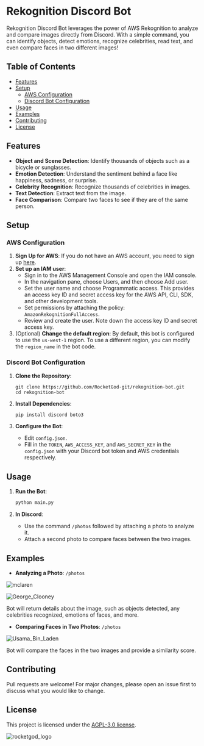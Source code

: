 # Rekognition Discord Bot

Rekognition Discord Bot leverages the power of AWS Rekognition to analyze and compare images directly from Discord. With a simple command, you can identify objects, detect emotions, recognize celebrities, read text, and even compare faces in two different images!

## Table of Contents
- [Features](#features)
- [Setup](#setup)
  - [AWS Configuration](#aws-configuration)
  - [Discord Bot Configuration](#discord-bot-configuration)
- [Usage](#usage)
- [Examples](#examples)
- [Contributing](#contributing)
- [License](#license)

## Features
- **Object and Scene Detection**: Identify thousands of objects such as a bicycle or sunglasses.
- **Emotion Detection**: Understand the sentiment behind a face like happiness, sadness, or surprise.
- **Celebrity Recognition**: Recognize thousands of celebrities in images.
- **Text Detection**: Extract text from the image.
- **Face Comparison**: Compare two faces to see if they are of the same person.

## Setup

### AWS Configuration

1. **Sign Up for AWS**: If you do not have an AWS account, you need to sign up [here](https://aws.amazon.com/).
2. **Set up an IAM user**:
   - Sign in to the AWS Management Console and open the IAM console.
   - In the navigation pane, choose Users, and then choose Add user.
   - Set the user name and choose Programmatic access. This provides an access key ID and secret access key for the AWS API, CLI, SDK, and other development tools.
   - Set permissions by attaching the policy: `AmazonRekognitionFullAccess`.
   - Review and create the user. Note down the access key ID and secret access key.
3. (Optional) **Change the default region**: By default, this bot is configured to use the `us-west-1` region. To use a different region, you can modify the `region_name` in the bot code.

### Discord Bot Configuration

1. **Clone the Repository**:
   ```
   git clone https://github.com/RocketGod-git/rekognition-bot.git
   cd rekognition-bot
   ```

2. **Install Dependencies**:
   ```bash
   pip install discord boto3
   ```

3. **Configure the Bot**:
   - Edit `config.json`.
   - Fill in the `TOKEN`, `AWS_ACCESS_KEY`, and `AWS_SECRET_KEY` in the `config.json` with your Discord bot token and AWS credentials respectively.

## Usage

1. **Run the Bot**:
   ```bash
   python main.py
   ```

2. **In Discord**:
   - Use the command `/photos` followed by attaching a photo to analyze it.
   - Attach a second photo to compare faces between the two images.

## Examples

- **Analyzing a Photo**:
   `/photos`
  
![mclaren](https://github.com/RocketGod-git/rekognition-bot/assets/57732082/2a9936e3-e7ea-4c55-bbd6-c2a9186df686)


![George_Clooney](https://github.com/RocketGod-git/rekognition-bot/assets/57732082/41423222-5eb4-4800-be26-92c6a3e99116)

   Bot will return details about the image, such as objects detected, any celebrities recognized, emotions of faces, and more.

- **Comparing Faces in Two Photos**:
   `/photos`

![Usama_Bin_Laden](https://github.com/RocketGod-git/rekognition-bot/assets/57732082/54755638-d7be-4a53-a0c1-1dc99ebd4a10)

   Bot will compare the faces in the two images and provide a similarity score.

## Contributing

Pull requests are welcome! For major changes, please open an issue first to discuss what you would like to change.

## License

This project is licensed under the [AGPL-3.0 license](https://github.com/RocketGod-git/rekognition-bot/blob/main/LICENSE).

![rocketgod_logo](https://github.com/RocketGod-git/shodanbot/assets/57732082/7929b554-0fba-4c2b-b22d-6772d23c4a18)
